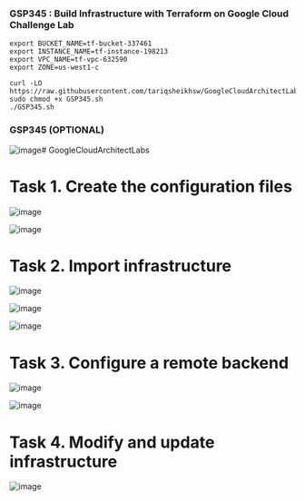 ### GSP345 : Build Infrastructure with Terraform on Google Cloud Challenge Lab

```
export BUCKET_NAME=tf-bucket-337461
export INSTANCE_NAME=tf-instance-198213
export VPC_NAME=tf-vpc-632590
export ZONE=us-west1-c
```


```
curl -LO https://raw.githubusercontent.com/tariqsheikhsw/GoogleCloudArchitectLabs/main/Solutions/GSP345.sh
sudo chmod +x GSP345.sh
./GSP345.sh
```


### GSP345 (OPTIONAL)
![image](https://github.com/tariqsheikhsw/GoogleCloudArchitectLabs/assets/54164634/e4ed8dad-9edd-4526-850d-3d7b7fdf458e)# GoogleCloudArchitectLabs

# Task 1. Create the configuration files

![image](https://github.com/tariqsheikhsw/GoogleCloudArchitectLabs/assets/54164634/5d1ab86a-4fb3-4af6-be5c-c560b43f76cf)

![image](https://github.com/tariqsheikhsw/GoogleCloudArchitectLabs/assets/54164634/28fc1b8a-1e8f-4ba5-a076-c957a630ece1)

# Task 2. Import infrastructure

![image](https://github.com/tariqsheikhsw/GoogleCloudArchitectLabs/assets/54164634/cf12f70d-9356-489d-9a9a-7bf5da2c9582)

![image](https://github.com/tariqsheikhsw/GoogleCloudArchitectLabs/assets/54164634/1b3efa95-cd68-4a4d-a5e7-c040a9e60de5)

![image](https://github.com/tariqsheikhsw/GoogleCloudArchitectLabs/assets/54164634/bbe6006f-d853-4d2b-a971-04f9863814a8)

# Task 3. Configure a remote backend

![image](https://github.com/tariqsheikhsw/GoogleCloudArchitectLabs/assets/54164634/c8f497b6-a24d-4d8c-bed2-73fa400b2c4f)

![image](https://github.com/tariqsheikhsw/GoogleCloudArchitectLabs/assets/54164634/97d3c1e1-3c27-429d-9f91-7ba0613a96fc)

# Task 4. Modify and update infrastructure

![image](https://github.com/tariqsheikhsw/GoogleCloudArchitectLabs/assets/54164634/71a441d2-3a1e-471d-a58b-1467ad46d396)






